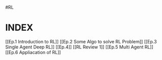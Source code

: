 #RL
# INDEX
[[Ep.1 Introduction to RL]]
[[Ep.2 Some Algo to solve RL Problem]]
[[Ep.3 Single Agent Deep RL]]
[[Ep.4]]
[[RL Review 1]]
[[Ep.5 Multi Agent RL]]
[[Ep.6 Appliacation of RL]]
